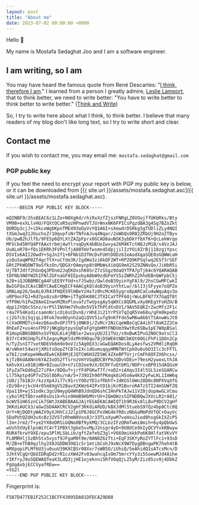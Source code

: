 ```yaml
---
layout: post
title: "About me"
date: 2023-07-02 00:00:00 +0000
---
```


Hello 👋

My name is Mostafa Sedaghat Joo and I am a software engineer.

## I am writing, so I am

You may have heard the famous quote from René Descartes: "[I think, therefore I am](https://en.wikipedia.org/wiki/Cogito,_ergo_sum)."
I learned from a person I greatly admire, [Leslie Lamport](https://en.wikipedia.org/wiki/Leslie_Lamport), that to think better, we need to write better:
"You have to write better to think better to write better." ([Think and Write](https://mentors.fm/2019/08/13/think-and-write-with-leslie-lamport/))

So, I try to write here about what I think, to think better.
I believe that many readers of my blog don't like long text, so I try to write short and clear.

## Contact me

If you wish to contact me, you may email me: `mostafa.sedaghat@gmail.com`

### PGP public key

If you feel the need to encrypt your report with PGP my public key is below,
or it can be downloaded from [{{ site.url }}/assets/mostafa.sedaghat.asc]({{ site.url }}/assets/mostafa.sedaghat.asc).

```
-----BEGIN PGP PUBLIC KEY BLOCK-----

mQINBF9/2hsBEAC6z1LZo+N0XgKd/rhiRxXzfZjszFNRgLZ0VOujffUKbRks/Bty
VM9B+exXLlvHU/FQXtOCoR5ozHPnwdVTJUrWnxNK6FPICsPqzdBA3g4Sg7BZoZkt
QORDp3cjJ+iDkcoWgbKpnTME493oDyVvYQ1A6I+sXewdrDSRkgSgTUDliZLy4NQI
tXGmJwq31JUuchxZr1OqvpfsNrTNfnAJvq4Nqar/2oWbQsOR02ZRbUj9H2o2TByv
Ub/pwB2hJlfb/9FE5p6QYLXtZAZpFprx8GCAD8auNSK3ybDkYfbXfK+QcLekWrqo
MFVcb45NYQ4PYAAxtrbmj4wYlrxqDyK4bBUoIwvya26M4KTctN6JzM1B/s4VzJAJ
UuALoR78+fQs1EKRh3FVPnlfjA80TmVfwsmn45dpjjilIzYOi8ZrBj118zgjYpsc
D5VIx6AII2OwdY+SgJn2f1+6FNb1D3THcDvFUHtDODz6IeAodXqaSQE0sGQWWcaH
yzQuSaqWP0Zf4gcTtX+uCfde3K/IgdWa3zi6kQF2WT+RP2Q9KPSqlwq2ESf3rSEF
GRtZPkWQOWT9oSfkzOn/QDGXrOAmynp8t0MbWsXibQG9mX2S29ZNNvQe/JiHbR5i
UjTBTJdtf2hGnQq3PDnm2JqEKOxsh60SrZ7zSSgz9daQYTPA7pTj64c6YQARAQAB
tDFNb3N0YWZhIFNlZGFnaGF0IEpvbyA8bW9zdGFmYS5zZWRhZ2hhdEBnbWFpbC5j
b20+iQJOBBMBCgA4FiEE9YfUd+sfJSwbz/QwldoB39yinYgFAl9/2hsCGwMFCwkI
BwIGFQoJCAsCBBYCAwECHgECF4AACgkQldoB39yinYhtLw//blI3jSFyye7oQPZo
GMALmp26/beAL0JR4JFNQX59lHBeYzHx7z0hcMcK65ygro8pARCaCu4wWquAqv3o
uRP9ocFQJ+Rd7px8zs8rOMW+iTTgOhK08CJTXICaYTPF60jrWuLBFN77X7GqQT8t
VfP0W/h1PwZ8AeGInwnMZRoPlovafzTwVpsgAy5qWXCc8QGMLvXy0KEgtFoHZH/B
dpp12YQOcSSnz/orPSlINVHm7Vhu8n5VIkThPCdtnDV1/9AV5EQKZrZwcMfz2F1c
r4a7F54KodicsamnNricOi6sCDvnE/rHhEJi21YrPSV7qIqR5Ve68u/qFm0kpeOz
cj2Gfcbj5qjqLi9Fok7mx0Dynh2aQiQVV5iufg9nKfFdo5wM6wA66tTSAnwWsJtO
tcVaORMOTcn4ezQ6au9vOPJTF5jONK0j/ZvMcr2NiCqeWBoCqCA4ibTt8aK2Z2Cm
0hEeFZ+us4nsFPD7jNKgDptpysUqFoFgYgbHMtFNDUm39wtRz6SBw1pE7W8pBSal
R1HopGBNSBB6hsSVY6UL6i4jRBler2wsxyUUJI1TUz/s9xBwKIPvG2N0C9atsCl3
B37rC49GSHpTLFhIeqnyMgKtdzMh99Dqu7BjDSWE6tNBCbKQt0OGiFhPi1DOn2Cp
h/TyZsnI77setNDEVk6m9o9oVJi5Ag0EX3/aGwEQAKDos8LyAesfws2VMdliRqQH
W/vWkmt54wzVjXMitsOopZfCB7oIXcidGumuqqyHMNTWtCpkOu6vbO3Ilc3cFFTL
w76I/zoKopeHHwdEwkCKE0MjEJQTCW6H3ZESWC4ZXeBPTUrjrCmFh8OFZX6hcsx/
kjTzBkUAANnV6YAZ3oOS2fTsrnzVmYVGqBDCBYPmJQDvVDEu+79esH2ywoxLthJA
km5vkXix01BjHN+BZuaulO+n7iCO2oe9zX/DCRFfuQtbM1/NOPrcxBP015dAQGsH
1FyZaTkQd6qI27iPA+/8DQuf+jrfFdPGKwT7f/+oD2+iAXqv3I4l5SLSzeSGARCw
Ll75kptp4GP7vZSGl8bRu/nA/5+739OIh90fPKmqk8iH5o6w4kX2yFwLKL1ImW6q
jUO/j7b1BJr/kzzXp4Ji77c91rcYOOzYD1sfRbhT+JdKGSl6Wn28D0c8NPXVqXfG
cDz98+zjkcU4r05m8XgVS2BavX2KWz64IPxtD1bjKcM1BxroRATzSTI24mSUWfZQ
Vpa110+wj51odkc3gcU9mypQ4WhB9JdnQD6shCIHnPkTAJw11VZ0jdopmwGLVCmu
cy6olMITQbrxeR8sUs1k+hin9HmB9HbMVrUV+2QmOWzsSIFNDBQwJXVcLR2rA01/
bcWV51H6SznCik7SWtJXABEBAAGJAjYEGAEKACAWIQT1h9R36x8lLBvP9DCV2gHf
3KKdiAUCX3/aGwIbDAAKCRCV2gHf3KKdiARUD/kBXJdMlStuebS97Qz4bp8Ctc8Q
UrY+NjDQDtyWAZV9yXJHVCzJ2lp1P8J8GCPxVWG4kfR8czNbGaMmPdVfQC+OayVc
SDaPUtQZdH3vXcBz3ZV5TzRhmN0Vos8Jr33TLoXywM7voHxuJiod0hsgGkIXZcP5
lIm+Jrm2/T+ye2YX0eDRSiGQNo0Bf9ykMQ/3CLbzIFzQRmTwmi8mih+6y4pQbUwS
wUsh5VUyElpsWiYC4rT1PBXt3gke5vvMpJ2nigr4yD+9U8UCe9kIyQCVYvkRBwyw
RUR4fkrwY9XE/epu3PlHLSbLib/gftZefebZ3gl+V669mikkkPo6K8HlfatVKvVY
FL8MRHlj5zBh5tx5vysf9JFgaM0t9e/0AN8Z6zTti+EqF3SKYyRoZYTlFc1+93sD
M/ZB+eThB0qzlhy2X8JGDDW39Q1c5r1mtibCohJ9xNcX9W7DygDBngwPK7hoh4tB
mMXpopiPLMf6U3ju0uuU39KXCBSr08Xxr7sWB5O/iUhiQ/5eAhidQ1sATcsMcn/D
3JhtVCgQrQbOIDRqDd2rR1czXW42Fv03wahcqIxOm75mrcYYy3i5SoewMJd48ihe
rIKfryJ9uSQEWAQTeaX3LdQ3jjHE1ojeknni5RfVOqQjL25yM/Ziz85zv9j4DbkZ
PgUgAxbjECCVyafREw==
=tG2l
-----END PGP PUBLIC KEY BLOCK-----
```

Fingerprint is:

```
F587D477EB1F252C1BCFF43095DA01DFDCA29D88
```
